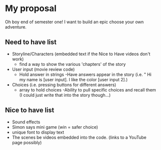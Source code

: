 # My proposal

Oh boy end of semester one! I want to build an epic choose your own adventure.

## Need to have list
- Storyline/Characters (embedded text if the Nice to Have videos don't work)
    - find a way to show the various 'chapters' of the story
- User input (movie review code)
    - Hold answer in strings
        -Have answers appear in the story (i.e. " Hi my name is [user input]. I like the color [user input 2].)
- Choices (i.e. pressing buttons for different answers)
    - array to hold choices
        -Ability to pull specific choices and recall them (I could just write that into the story though...)

## Nice to have list
- Sound effects
- Simon says mini game (win = safer choice)
- unique font to display text
- The scenes be videos embedded into the code. (links to a YouTube page possibly)
